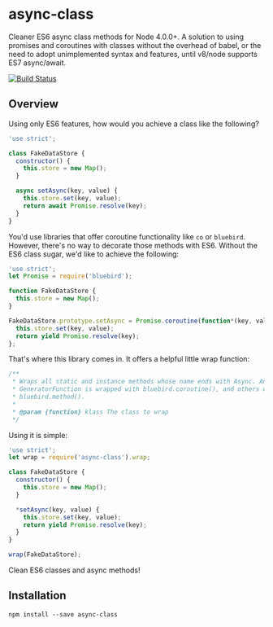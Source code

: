 # async-class

Cleaner ES6 async class methods for Node 4.0.0+. A solution to using promises
and coroutines with classes without the overhead of babel, or the need to adopt
unimplemented syntax and features, until v8/node supports ES7 async/await.

[![Build Status](https://travis-ci.org/danielstjules/async-class.svg?branch=master)](https://travis-ci.org/danielstjules/async-class)

## Overview

Using only ES6 features, how would you achieve a class like the following?

``` javascript
'use strict';

class FakeDataStore {
  constructor() {
    this.store = new Map();
  }

  async setAsync(key, value) {
    this.store.set(key, value);
    return await Promise.resolve(key);
  }
}
```

You'd use libraries that offer coroutine functionality like `co` or `bluebird`.
However, there's no way to decorate those methods with ES6. Without the ES6
class sugar, we'd like to achieve the following:

``` javascript
'use strict';
let Promise = require('bluebird');

function FakeDataStore {
  this.store = new Map();
}

FakeDataStore.prototype.setAsync = Promise.coroutine(function*(key, value) {
  this.store.set(key, value);
  return yield Promise.resolve(key);
};
```

That's where this library comes in. It offers a helpful little wrap function:

``` javascript
/**
 * Wraps all static and instance methods whose name ends with Async. Any
 * GeneratorFunction is wrapped with bluebird.coroutine(), and others with
 * bluebird.method().
 *
 * @param {function} klass The class to wrap
 */
```

Using it is simple:

``` javascript
'use strict';
let wrap = require('async-class').wrap;

class FakeDataStore {
  constructor() {
    this.store = new Map();
  }

  *setAsync(key, value) {
    this.store.set(key, value);
    return yield Promise.resolve(key);
  }
}

wrap(FakeDataStore);
```

Clean ES6 classes and async methods!

## Installation

```
npm install --save async-class
```
